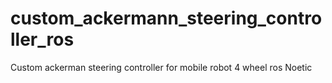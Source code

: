 # custom_ackermann_steering_controller_ros
Custom ackerman steering controller for mobile robot 4 wheel ros Noetic

